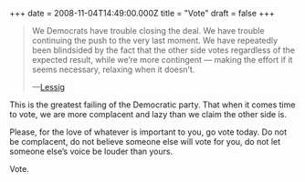 +++
date = 2008-11-04T14:49:00.000Z
title = "Vote"
draft = false
+++


<div><blockquote>
<p>We Democrats have trouble closing the deal. We have trouble continuing the push to the very last moment. We have repeatedly been blindsided by the fact that the other side votes regardless of the expected result, while we’re more contingent — making the effort if it seems necessary, relaxing when it doesn’t.</p>
<p>&#8212;<a href="http://lessig.org/blog/2008/11/winning_tuesday_an_urgent_plea.html">Lessig</a></p>
</blockquote>
<p>This is the greatest failing of the Democratic party. That when it comes time to vote, we are more complacent and lazy than we claim the other side is.</p>
<p>Please, for the love of whatever is important to you, go vote today. Do not be complacent, do not believe someone else will vote for you, do not let someone else&#8217;s voice be louder than yours.</p>
<p>Vote.</p></div>